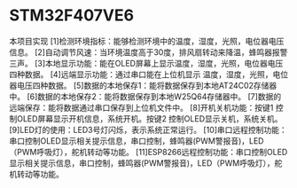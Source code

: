 # STM32F407VE6
本项目实现
[1]检测环境指标：能够检测环境中的温度，湿度，光照，电位器电压信息。
[2]自动调节风速：当环境温度高于30度，排风扇转动来降温，蜂鸣器报警三声。
[3]本地显示功能：能在OLED屏幕上显示温度，湿度，光照，电位器电压四种数据。
[4]远端显示功能：通过串口能在上位机显示 温度，湿度，光照，电位器电压四种数据。
[5]数据的本地保存1：能将数据保存到本地AT24C02存储器中。
[6]数据的本地保存2：能将数据保存到本地W25Q64存储器中。
[7]数据的远端保存：能将数据通过串口保存到上位机文件中。
[8]开机关机功能：按键1 控制OLED屏幕显示开机信息，系统开机。按键2 控制OLED显示关机，系统关机。
[9]LED灯的使用：LED3号灯闪烁，表示系统正常运行。
[10]串口远程控制功能：串口控制OLED显示相关提示信息，串口控制，蜂鸣器(PWM警报音)，LED（PWM呼吸灯），舵机转动等功能。
[11]ESP8266远程控制功能：串口控制OLED显示相关提示信息，串口控制，蜂鸣器(PWM警报音)，LED（PWM呼吸灯），舵机转动等功能。
